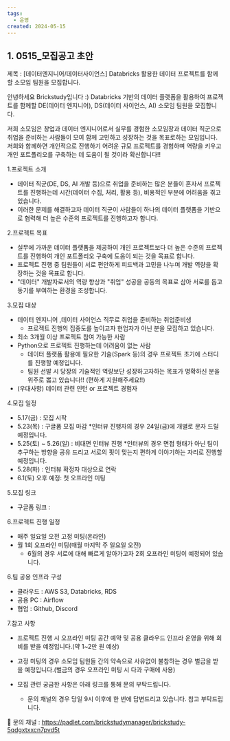 ```yaml
---
tags:
  - 운영
created: 2024-05-15
---
```



## 1. 0515_모집공고 초안


제목 : [데이터엔지니어/데이터사이언스] Databricks 활용한 데이터 프로젝트를 함께할 소모임 팀원을 모집합니다.

안녕하세요 Brickstudy입니다 :)
Databricks 기반의 데이터 플랫폼을 활용하여 프로젝트를 함께할 DE(데이터 엔지니어), DS(데이터 사이언스, AI) 소모임 팀원을 모집합니다.

저희 소모임은 창업과 데이터 엔지니어로서 실무를 경험한 소모임장과 데이터 직군으로 취업을 준비하는 사람들이 모여 함께 고민하고 성장하는 것을 목표로하는 모임입니다. 저희와 함께하면 개인적으로 진행하기 어려운 규모 프로젝트를 경험하며 역량을 키우고 개인 포트폴리오를 구축하는 데 도움이 될 것이라 확신합니다!!


1.프로젝트 소개
- 데이터 직군(DE, DS, AI 개발 등)으로 취업을 준비하는 많은 분들이 혼자서 프로젝트를 진행하는데 시간(데이터 수집, 처리, 활용 등), 비용적인 부분에 어려움을 겪고 있습니다.
- 이러한 문제를 해결하고자 데이터 직군이 사람들이 하나의 데이터 플랫폼을 기반으로 협력해 더 높은 수준의 프로젝트를 진행하고자 합니다.


2.프로젝트 목표
- 실무에 가까운 데이터 플랫폼을 제공하여 개인 프로젝트보다 더 높은 수준의 프로젝트를 진행하여 개인 포트폴리오 구축에 도움이 되는 것을 목표로 합니다.
- 프로젝트 진행 중 팀원들이 서로 편안하게 피드백과 고민을 나누며 개발 역량을 확장하는 것을 목표로 합니다.
- "데이터" 개발자로서의 역량 향상과 "취업" 성공을 공동의 목표로 삼아 서로를 돕고 동기를 부여하는 환경을 조성합니다.


3.모집 대상
- 데이터 엔지니어 ,데이터 사이언스 직무로 취업을 준비하는 취업준비생
    - 프로젝트 진행의 집중도를 높이고자 현업자가 아닌 분을 모집하고 있습니다.
- 최소 3개월 이상 프로젝트 참여 가능한 사람
- Python으로 프로젝트 진행하는데 어려움이 없는 사람
    - 데이터 플랫폼 활용에 필요한 기술(Spark 등)의 경우 프로젝트 초기에 스터디를 진행할 예정입니다.
    - 팀원 선발 시 당장의 기술적인 역량보단 성장하고자하는 목표가 명확하신 분을 위주로 뽑고 있습니다!! (편하게 지원해주세요!!)
- (우대사항) 데이터 관련 인턴 or 프로젝트 경험자


4.모집 일정
- 5.17(금) : 모집 시작
- 5.23(목) : 구글폼 모집 마감
    *인터뷰 진행자의 경우 24일(금)에 개별로 문자 드릴 예정입니다.
- 5.25(토) ~ 5.26(일) : 비대면 인터뷰 진행
    *인터뷰의 경우 면접 형태가 아닌 팀이 추구하는 방향을 공유 드리고 서로의 핏이 맞는지 편하게 이야기하는 자리로 진행할 예정입니다.
- 5.28(화) : 인터뷰 확정자 대상으로 연락
- 6.1(토) 오후 예정: 첫 오프라인 미팅


5.모집 링크
- 구글폼 링크 : 


6.프로젝트 진행 일정
- 매주 일요일 오전 고정 미팅(온라인)
- 월 1회 오프라인 미팅(매월 마지막 주 일요일 오전)
    - 6월의 경우 서로에 대해 빠르게 알아가고자 2회 오프라인 미팅이 예정되어 있습니다.


6.팀 공용 인프라 구성
- 클라우드 : AWS S3, Databricks, RDS
- 공용 PC : Airflow
- 협업 : Github, Discord


7.참고 사항

- 프로젝트 진행 시 오프라인 미팅 공간 예약 및 공용 클라우드 인프라 운영을 위해 회비를 받을 예정입니다.(약 1~2만 원 예상)
- 고정 미팅의 경우 소모임 팀원들 간의 약속으로 사유없이 불참하는 경우 벌금을 받을 예정입니다.(벌금의 경우 오프라인 미팅 시 다과 구매에 사용)

- 모집 관련 궁금한 사항은 아래 링크를 통해 문의 부탁드립니다.
    - 문의 채널의 경우 당일 9시 이후에 한 번에 답변드리고 있습니다. 참고 부탁드립니다.


🚩 문의 채널 : https://padlet.com/brickstudymanager/brickstudy-5qdgxtxxcn7pvd5t

